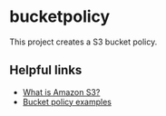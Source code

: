# bucketpolicy

This project creates a S3 bucket policy.

## Helpful links

- [What is Amazon S3?][1]
- [Bucket policy examples][2]

[1]: https://docs.aws.amazon.com/AmazonS3/latest/userguide/Welcome.html
[2]: https://docs.aws.amazon.com/AmazonS3/latest/userguide/example-bucket-policies.html